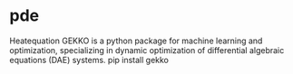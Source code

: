 # pde
Heatequation
GEKKO is a python package for machine learning and optimization, specializing in dynamic optimization of differential algebraic equations (DAE) systems. 
pip install gekko
